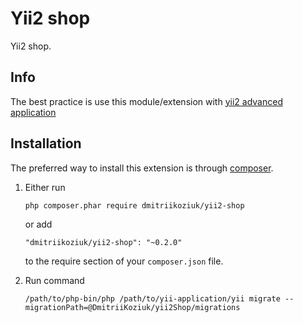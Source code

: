 Yii2 shop
========================
Yii2 shop.

## Info

The best practice is use this module/extension with [yii2 advanced application](https://github.com/yiisoft/yii2-app-advanced/blob/master/docs/guide/start-installation.md)

## Installation

The preferred way to install this extension is through [composer](http://getcomposer.org/download/).

1. Either run
    
    ```
    php composer.phar require dmitriikoziuk/yii2-shop
    ```
    
    or add
    
    ```
    "dmitriikoziuk/yii2-shop": "~0.2.0"
    ```
    
    to the require section of your `composer.json` file.
    
2. Run command 

    ```
    /path/to/php-bin/php /path/to/yii-application/yii migrate --migrationPath=@DmitriiKoziuk/yii2Shop/migrations
    ```